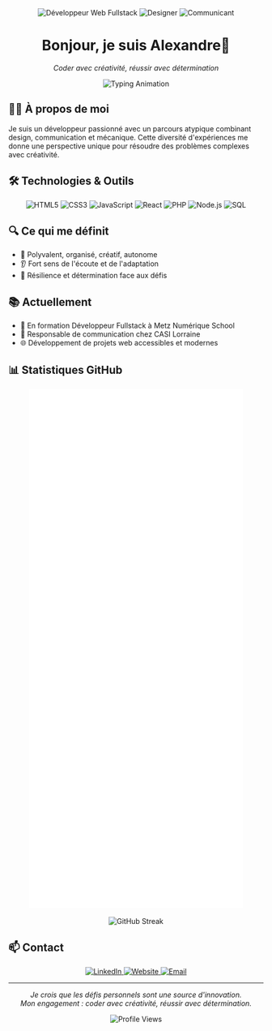 <div align="center">
  <img src="https://img.shields.io/badge/-%F0%9F%92%BB%20D%C3%A9veloppeur%20Web%20Fullstack-0F172A?style=for-the-badge" alt="Développeur Web Fullstack"/>
  <img src="https://img.shields.io/badge/-%F0%9F%8E%A8%20Designer-3B82F6?style=for-the-badge" alt="Designer"/>
  <img src="https://img.shields.io/badge/-%F0%9F%93%B1%20Communicant-10B981?style=for-the-badge" alt="Communicant"/>
</div>

<h1 align="center">Bonjour, je suis Alexandre👋</h1>

<p align="center">
  <em>Coder avec créativité, réussir avec détermination</em>
</p>

<p align="center">
  <img src="https://readme-typing-svg.herokuapp.com/?lines=Développeur+Fullstack+en+formation;Designer+créatif;Passionné+par+l'accessibilité&center=true&width=380&height=45" alt="Typing Animation">
</p>

## 👨‍💻 À propos de moi

Je suis un développeur passionné avec un parcours atypique combinant design, communication et mécanique. Cette diversité d'expériences me donne une perspective unique pour résoudre des problèmes complexes avec créativité.

## 🛠️ Technologies & Outils

<p align="center">
  <img src="https://img.shields.io/badge/HTML5-E34F26?style=for-the-badge&logo=html5&logoColor=white" alt="HTML5"/>
  <img src="https://img.shields.io/badge/CSS3-1572B6?style=for-the-badge&logo=css3&logoColor=white" alt="CSS3"/>
  <img src="https://img.shields.io/badge/JavaScript-F7DF1E?style=for-the-badge&logo=javascript&logoColor=black" alt="JavaScript"/>
  <img src="https://img.shields.io/badge/React-61DAFB?style=for-the-badge&logo=react&logoColor=black" alt="React"/>
  <img src="https://img.shields.io/badge/PHP-777BB4?style=for-the-badge&logo=php&logoColor=white" alt="PHP"/>
  <img src="https://img.shields.io/badge/Node.js-339933?style=for-the-badge&logo=nodedotjs&logoColor=white" alt="Node.js"/>
  <img src="https://img.shields.io/badge/SQL-4479A1?style=for-the-badge&logo=mysql&logoColor=white" alt="SQL"/>
</p>

## 🔍 Ce qui me définit

- 🌟 Polyvalent, organisé, créatif, autonome
- 👂 Fort sens de l'écoute et de l'adaptation
- 💪 Résilience et détermination face aux défis

## 📚 Actuellement

- 📘 En formation Développeur Fullstack à Metz Numérique School
- 💼 Responsable de communication chez CASI Lorraine
- 🌐 Développement de projets web accessibles et modernes

## 📊 Statistiques GitHub

<p align="center">
  <img src="https://github.com/rip-alex/metrics/blob/master/github-metrics.svg" />
</p>

<p align="center">
  <img src="https://github-readme-streak-stats.herokuapp.com/?user=RIP-alex&theme=tokyonight" alt="GitHub Streak" />
</p>

## 📫 Contact

<p align="center">
  <a href="https://www.linkedin.com/in/alexrip">
    <img src="https://img.shields.io/badge/LinkedIn-0077B5?style=for-the-badge&logo=linkedin&logoColor=white" alt="LinkedIn"/>
  </a>
  <a href="https://rip-alex.github.io/Airpxel">
    <img src="https://img.shields.io/badge/Website-10B981?style=for-the-badge&logo=firefox&logoColor=white" alt="Website"/>
  </a>
  <a href="mailto:alexandre.rippling@gmail.com">
    <img src="https://img.shields.io/badge/Email-D14836?style=for-the-badge&logo=gmail&logoColor=white" alt="Email"/>
  </a>
</p>

---

<p align="center">
  <em>Je crois que les défis personnels sont une source d'innovation.<br>
  Mon engagement : coder avec créativité, réussir avec détermination.</em>
</p>

<div align="center">
  <img src="https://komarev.com/ghpvc/?username=arippling&color=blue" alt="Profile Views"/>
</div>
